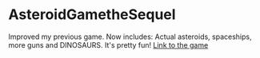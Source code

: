 # AsteroidGametheSequel
Improved my previous game. Now includes: Actual asteroids, spaceships, more guns and DINOSAURS.
It's pretty fun!
[Link to the game](https://cs1.ucc.ie/~cab2/cgi-bin/lab7/index.py)
